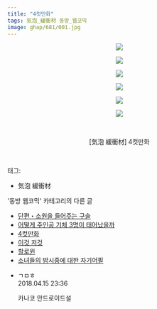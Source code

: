 ```yaml
---
title: "4컷만화"
tags: 気泡_緩衝材 동방_웹코믹
image: ghap/681/001.jpg
---
```

<div class="article">
<p style="text-align: center; clear: none; float: none;"><img src="{{ site.nasurl }}/ghap/681/001.jpg"/></p>
<p style="text-align: center; clear: none; float: none;"><img src="{{ site.nasurl }}/ghap/681/002.jpg"/></p>
<p style="text-align: center; clear: none; float: none;"><img src="{{ site.nasurl }}/ghap/681/003.jpg"/></p>
<p style="text-align: center; clear: none; float: none;"><img src="{{ site.nasurl }}/ghap/681/004.jpg"/></p>
<p style="text-align: center; clear: none; float: none;"><img src="{{ site.nasurl }}/ghap/681/005.jpg"/></p>
<p style="text-align: center; clear: none; float: none;"><img src="{{ site.nasurl }}/ghap/681/006.jpg"/></p>
<p style="text-align: center; clear: none; float: none;"><br/></p>
<p style="text-align: center; clear: none; float: none;">[気泡 緩衝材] 4컷만화</p>
<p><br/></p>
</div><div class="tagTrail">
<p>태그: </p>
<ul>
<li>気泡 緩衝材</li>
</ul>
</div><div class="another">
<p>'동방 웹코믹' 카테고리의 다른 글</p>
<ul>
<li><a href="/2016-07-06-ghap_705">단편・소원을 들어주는 구슬</a></li>
<li><a href="/2016-07-06-ghap_697">어떻게 주인공 기체 3명이 태어났을까</a></li>
<li><a href="/2016-07-05-ghap_681">4컷만화</a></li>
<li><a href="/2016-07-05-ghap_677">이것 저것</a></li>
<li><a href="/2016-07-04-ghap_668">할로윈</a></li>
<li><a href="/2016-07-04-ghap_666">소녀들의 밤시중에 대한 자기어필</a></li>
</ul>
</div><div class="cb_module cb_fluid">
<div class="cb_wrt cb_profile">
<div class="comment">
<ul>
<li class="cb_thumb_off" id="comment15239483">
<div class="cb_comment_area">
<div class="cb_info_area">
<div class="cb_section">
<span class="cb_nick_name">ㄱㅁㅎ</span>
</div>
<div class="cb_section">
<span class="cb_date">2018.04.15 23:36 </span>
</div>
</div>
<div class="cb_dsc_comment">
<p class="cb_dsc">
											카나코 안드로이드설
										</p>
</div>
</div></li>
</ul>
</div>
</div><!-- commentList close -->
</div>